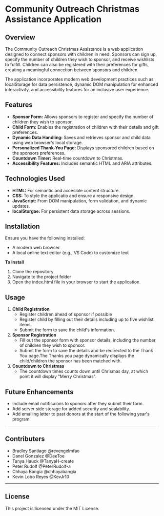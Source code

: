 # **Community Outreach Christmas Assistance Application**


## **Overview**

The Community Outreach Christmas Assistance is a web application designed to connect sponsors with children in need. Sponsors can sign up, specify the number of children they wish to sponsor, and receive wishlists to fulfill. Children can also be registered with their preferences for gifts, creating a meaningful connection between sponsors and children.

The application incorporates modern web development practices such as localStorage for data persistence, dynamic DOM manipulation for enhanced interactivity, and accessibility features for an inclusive user experience.

## **Features**
* **Sponsor Form:** Allows sponsors to register and specify the number of children they wish to sponsor.
* **Child Form:** Enables the registration of children with their details and gift preferences.
* **Dynamic Data Handling:** Saves and retrieves sponsor and child data using web browser's local storage.
* **Personalized Thank-You Page:** Displays sponsored children based on the sponsors preferences.
* **Countdown Timer:** Real-time countdown to Christmas.
* **Accessibility Features:** Includes semantic HTML and ARIA attributes.

## **Technologies Used**
* **HTML:**  For semantic and accesible content structure.
* **CSS:** To style the applicatio and ensure a responsive design.
* **JavaScript:** From DOM manipulation, form validation, and dynamic updates.
* **localStorgae:** For persistent data storage across sessions.

## **Installation**
Ensure you have the following installed:
* A modern web browser.
* A local online text editor (e.g., VS Code) to customize text
  
**To Install**
  1. Clone the repository
  2. Navigate to the project folder
  3. Open the index.html file in your browser to start the application.
 
  ## **Usage**
  1. **Child Registration**
      * Register children ahead of sponsor if possible
      * Register child by filling out their details including up to five wishlist items.
      * Submit the form to save the child's information.
  2. **Sponsor Registration**
     * Fill out the sponsor form with sponsor details, including the number of children they wish to sponsor.
     * Submit the form to save the details and be redirected to the Thank You page.The Thanks you page dynamically
       displays the child/children the sponsor has been matched with.
  3. **Countdown to Christmas**
     * The countdown times counts down until Chrismas day, at which point it will display "Merry Christmas".  

## **Future Enhancements**
* Include email notificaions to sponors after they submit their form. 
* Add server side storage for added security and scalability.
* Add emailing letter to past donors at the start of the following year's program

   

---
## **Contributers**
* Bradley Santiago @revengelmfao
* Danel Gonzalez @DeeToe
* Tanya Hauck @TanyaH-create
* Peter Rudolf @PeterRudolf-a
* Chhaya Bangia @chhayabangia
* Kevin Lobo Reyes @KevJr10
---
  ## **License**
  This project is licensed under the MIT License. 


